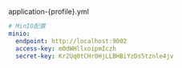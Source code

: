 application-{profile}.yml

```yaml
# MinIO配置
minio:
  endpoint: http://localhost:9002
  access-key: m0dWHllxoipmIczh
  secret-key: Kr2Uq0tCHr0HjLLBHBiYzDs5tznle4jv
```
